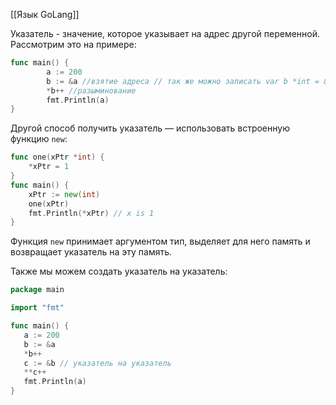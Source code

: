 [[Язык GoLang]]

Указатель - значение, которое указывает на адрес другой переменной. Рассмотрим это на примере:

```go
func main() {
        a := 200
        b := &a //взятие адреса // так же можно записать var b *int = &a
        *b++ //разыминование
        fmt.Println(a)
}
```

Другой способ получить указатель — использовать встроенную функцию `new`:

```go
func one(xPtr *int) {
    *xPtr = 1
}
func main() {
    xPtr := new(int)
    one(xPtr)
    fmt.Println(*xPtr) // x is 1
}
```

Функция `new` принимает аргументом тип, выделяет для него память и возвращает указатель на эту память.

Также мы можем создать указатель на указатель:

```go
package main

import "fmt"

func main() {
   a := 200
   b := &a
   *b++
   c := &b // указатель на указатель
   **c++ 
   fmt.Println(a)
}
```


